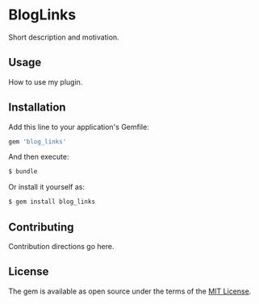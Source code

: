 # BlogLinks
Short description and motivation.

## Usage
How to use my plugin.

## Installation
Add this line to your application's Gemfile:

```ruby
gem 'blog_links'
```

And then execute:
```bash
$ bundle
```

Or install it yourself as:
```bash
$ gem install blog_links
```

## Contributing
Contribution directions go here.

## License
The gem is available as open source under the terms of the [MIT License](http://opensource.org/licenses/MIT).
